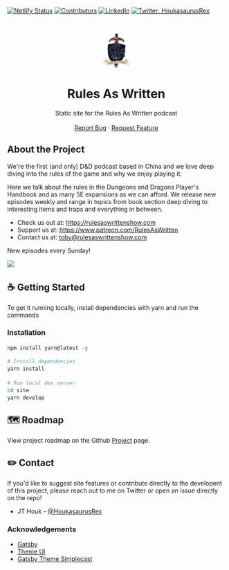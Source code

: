 [![Netlify Status][netlify-shield]][netlify-url]
[![Contributors][contributors-shield]][contributors-url]
[![LinkedIn][linkedin-shield]][linkedin-url]
[![Twitter: HoukasaurusRex][twitter-shield]][twitter-url]

<br />
<p align="center">
  <a href="https://rulesaswritten.com">
    <img src="site/src/images/raw-logo-fancy.webp" alt="Logo" height="80">
  </a>

  <h1 align="center">Rules As Written</h3>

  <p align="center">
    Static site for the Rules As Written podcast
    <br />
    <br />
    <a href="https://github.com/HoukasaurusRex/rules-as-written-podcast/issues">Report Bug</a>
    ·
    <a href="https://github.com/HoukasaurusRex/rules-as-written-podcast/issues">Request Feature</a>
  </p>
</p>

## About the Project

We're the first (and only) D&D podcast based in China and we love deep diving into the rules of the game and why we enjoy playing it.

Here we talk about the rules in the Dungeons and Dragons Player's Handbook and as many 5E expansions as we can afford.
We release new episodes weekly and range in topics from book section deep diving to interesting items and traps and everything in between.

* Check us out at: https://rulesaswrittenshow.com
* Support us at: https://www.patreon.com/RulesAsWritten
* Contact us at: toby@rulesaswrittenshow.com

New episodes every Sunday!

[![][product-screenshot]][product-url]

## ☕️ Getting Started

To get it running locally, install dependencies with yarn and run the commands

### Installation

```sh
npm install yarn@latest -g
```

```sh
# Install dependencies
yarn install

# Run local dev server
cd site
yarn develop
```

## 🗺 Roadmap

View project roadmap on the Github [Project](https://github.com/users/HoukasaurusRex/projects/3) page.

## ✏️ Contact

If you'd like to suggest site features or contribute directly to the developent of this project,
please reach out to me on Twitter or open an issue directly on the repo!

* JT Houk - [@HoukasaurusRex](https://twitter.com/HoukasaurusRex)

### Acknowledgements

* [Gatsby](https://gatsbyjs.com/)
* [Theme UI](https://theme-ui.com/)
* [Gatsby Theme Simplecast](https://github.com/vojtaholik/gatsby-theme-simplecast)

[logo]: src/images/icon.png
[url]: https://rulesaswrittenshow.com
[github-url]: https://github.com/HoukasaurusRex
[netlify-shield]: https://api.netlify.com/api/v1/badges/bbdf7d4d-7242-4e9f-a4fe-9e1fd523fa3e/deploy-status
[netlify-url]: https://app.netlify.com/sites/rules-as-written/deploys
[contributors-shield]: https://img.shields.io/github/contributors/HoukasaurusRex/rules-as-written-podcast.svg\?style\=flat-square
[contributors-url]: https://github.com/HoukasaurusRex/rules-as-written-podcast/graphs/contributors
[hitcount-shield]: https://hits.dwyl.com/HoukasaurusRex/rules-as-written-podcast.svg
[hitcount-url]: https://hits.dwyl.com/HoukasaurusRex/rules-as-written-podcast
[linkedin-shield]: https://img.shields.io/badge/-LinkedIn-black.svg\?style\=flat-square\&logo\=linkedin\&colorB\=555
[linkedin-url]: https://www.linkedin.com/in/jt-houk/
[product-screenshot]: site/src/images/raw-banner.jpg
[product-url]: https://rulesaswrittenshow.com
[twitter-shield]: https://img.shields.io/twitter/follow/HoukasaurusRex.svg\?style\=social
[twitter-url]: https://twitter.com/HoukasaurusRex
[issues-url]: https://github.com/HoukasaurusRex/rules-as-written-podcast/issues
